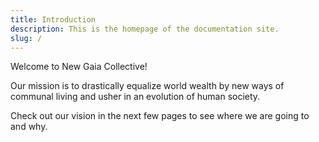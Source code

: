 ```yaml
---
title: Introduction
description: This is the homepage of the documentation site.
slug: /
---
```


Welcome to New Gaia Collective!

Our mission is to drastically equalize world wealth by new ways of communal
living and usher in an evolution of human society.

Check out our vision in the next few pages to see where we are going to and why.
